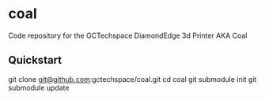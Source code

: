 # coal
Code repository for the GCTechspace DiamondEdge 3d Printer AKA Coal

## Quickstart
git clone git@github.com:gctechspace/coal.git
cd coal
git submodule init
git submodule update
